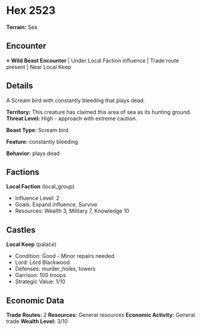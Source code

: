 # Hex 2523

**Terrain:** Sea

## Encounter
※ **Wild Beast Encounter** | Under Local Faction influence | Trade route present | Near Local Keep

## Details
A Scream bird with constantly bleeding that plays dead.

**Territory:** This creature has claimed this area of sea as its hunting ground.
**Threat Level:** High - approach with extreme caution.

**Beast Type:** Scream bird

**Feature:** constantly bleeding

**Behavior:** plays dead

## Factions
**Local Faction** (local_group)
- Influence Level: 2
- Goals: Expand influence, Survive
- Resources: Wealth 3, Military 7, Knowledge 10

## Castles
**Local Keep** (palace)
- Condition: Good - Minor repairs needed
- Lord: Lord Blackwood
- Defenses: murder_holes, towers
- Garrison: 100 troops
- Strategic Value: 1/10

## Economic Data
**Trade Routes:** 2
**Resources:** General resources
**Economic Activity:** General trade
**Wealth Level:** 3/10
